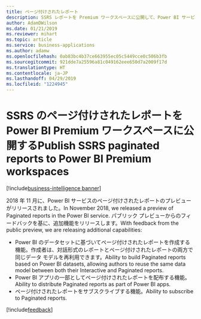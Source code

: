 ```yaml
---
title: ページ付けされたレポート
description: SSRS レポートを Premium ワークスペースに公開して、Power BI サービスでそれらを表示できるようにします。
author: AdamDWilson
ms.date: 01/21/2019
ms.reviewer: mihart
ms.topic: article
ms.service: business-applications
ms.author: adamw
ms.openlocfilehash: 0ab83bc4b37ce663955ec05c5449cce0c506b3fb
ms.sourcegitcommit: 921dde7a25596a81c049162eee650d7a2009f17d
ms.translationtype: HT
ms.contentlocale: ja-JP
ms.lasthandoff: 04/29/2019
ms.locfileid: "1224945"
---
```

#  <a name="publish-ssrs-paginated-reports-to-power-bi-premium-workspaces"></a><span data-ttu-id="fe4dc-103">SSRS のページ付けされたレポートを Power BI Premium ワークスペースに公開する</span><span class="sxs-lookup"><span data-stu-id="fe4dc-103">Publish SSRS paginated reports to Power BI Premium workspaces</span></span>
[!include[business-intelligence banner](../../includes/business-intelligence.md)]

<span data-ttu-id="fe4dc-104">2018 年 11 月に、Power BI サービスのページ付けされたレポートのプレビューがリリースされました。</span><span class="sxs-lookup"><span data-stu-id="fe4dc-104">In November 2018, we released a preview of Paginated reports in the Power BI service.</span></span> <span data-ttu-id="fe4dc-105">パブリック プレビューからのフィードバックを基に、追加機能をリリースします。</span><span class="sxs-lookup"><span data-stu-id="fe4dc-105">With feedback from the public preview, we are releasing additional capabilities:</span></span>

- <span data-ttu-id="fe4dc-106">Power BI のデータセットに基づいてページ付けされたレポートを作成する機能。作成者は、対話形式のレポートとページ付けされたレポートの両方で同じデータ モデルを再利用できます。</span><span class="sxs-lookup"><span data-stu-id="fe4dc-106">Ability to build Paginated reports based on Power BI datasets, allowing authors to reuse the same data model between both their Interactive and Paginated reports.</span></span>
- <span data-ttu-id="fe4dc-107">Power BI アプリの一部としてページ付けされたレポートを配布する機能。</span><span class="sxs-lookup"><span data-stu-id="fe4dc-107">Ability to distribute Paginated reports as part of Power BI apps.</span></span>
- <span data-ttu-id="fe4dc-108">ページ付けされたレポートをサブスクライブする機能。</span><span class="sxs-lookup"><span data-stu-id="fe4dc-108">Ability to subscribe to Paginated reports.</span></span>

[!include[feedback](../includes/service-feedback.md)]